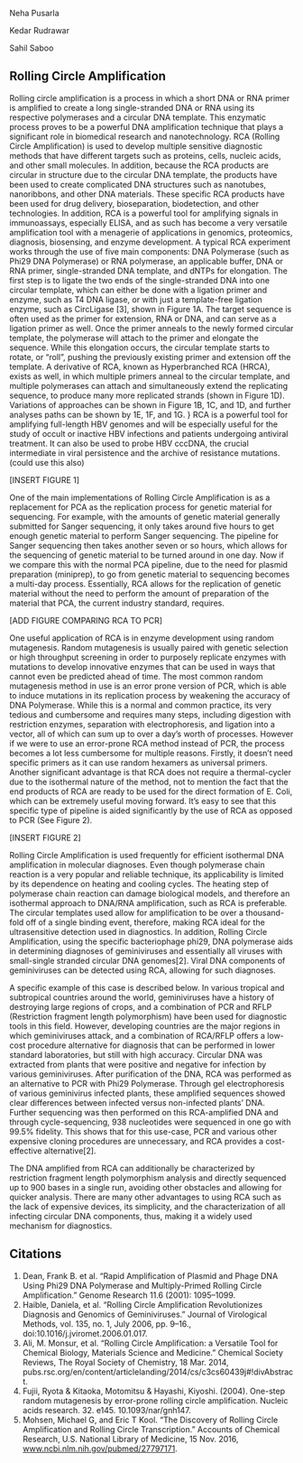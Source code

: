 Neha Pusarla 

Kedar Rudrawar 


Sahil Saboo 


## Rolling Circle Amplification 

Rolling circle amplification is a process in which a short DNA or RNA primer is amplified to create a long single-stranded DNA or RNA using its respective polymerases and a circular DNA template. This enzymatic process proves to be a powerful DNA amplification technique that plays a significant role in biomedical research and nanotechnology. RCA (Rolling Circle Amplification) is used to develop multiple sensitive diagnostic methods that have different targets such as proteins, cells, nucleic acids, and other small molecules. In addition, because the RCA products are circular in structure due to the circular DNA template, the products have been used to create complicated DNA structures such as nanotubes, nanoribbons, and other DNA materials. These specific RCA products have been used for drug delivery, bioseparation, biodetection, and other technologies. In addition, RCA is a powerful tool for amplifying signals in immunoassays, especially ELISA, and as such has become a very versatile amplification tool with a menagerie of applications in genomics, proteomics, diagnosis, biosensing, and enzyme development. 
A typical RCA experiment works through the use of five main components: DNA Polymerase (such as Phi29 DNA Polymerase) or RNA polymerase, an applicable buffer, DNA or RNA primer, single-stranded DNA template, and dNTPs for elongation. The first step is to ligate the two ends of the single-stranded DNA into one circular template, which can either be done with a ligation primer and enzyme, such as T4 DNA ligase, or with just a template-free ligation enzyme, such as CircLigase [3], shown in Figure 1A. The target sequence is often used as the primer for extension, RNA or DNA, and can serve as a ligation primer as well. Once the primer anneals to the newly formed circular template, the polymerase will attach to the primer and elongate the sequence. While this elongation occurs, the circular template starts to rotate, or “roll”, pushing the previously existing primer and extension off the template. A derivative of RCA, known as Hyperbranched RCA (HRCA), exists as well, in which multiple primers anneal to the circular template, and multiple polymerases can attach and simultaneously extend the replicating sequence, to produce many more replicated strands (shown in Figure 1D). Variations of approaches can be shown in Figure 1B, 1C, and 1D, and further analyses paths can be shown by 1E, 1F, and 1G. } 
RCA is a powerful tool for amplifying full-length HBV genomes and will be especially useful for the study of occult or inactive HBV infections and patients undergoing antiviral treatment. It can also be used to probe HBV cccDNA, the crucial intermediate in viral persistence and the archive of resistance mutations. (could use this also) 


[INSERT FIGURE 1]


One of the main implementations of Rolling Circle Amplification is as a replacement for PCA as the replication process for genetic material for sequencing. For example, with the amounts of genetic material generally submitted for Sanger sequencing, it only takes around five hours to get enough genetic material to perform Sanger sequencing. The pipeline for Sanger sequencing then takes another seven or so hours, which allows for the sequencing of genetic material to be turned around in one day. Now if we compare this with the normal PCA pipeline, due to the need for plasmid preparation (miniprep), to go from genetic material to sequencing becomes a multi-day process. Essentially, RCA allows for the replication of genetic material without the need to perform the amount of preparation of the material that PCA, the current industry standard, requires. 

[ADD FIGURE COMPARING RCA TO PCR]

One useful application of RCA is in enzyme development using random mutagenesis. Random mutagenesis is usually paired with genetic selection or high throughput screening in order to purposely replicate enzymes with mutations to develop innovative enzymes that can be used in ways that cannot even be predicted ahead of time. The most common random mutagenesis method in use is an error prone version of PCR, which is able to induce mutations in its replication process by weakening the accuracy of DNA Polymerase. While this is a normal and common practice, its very tedious and cumbersome and requires many steps, including digestion with restriction enzymes, separation with electrophoresis, and ligation into a vector, all of which can sum up to over a day’s worth of processes. However if we were to use an error-prone RCA method instead of PCR, the process becomes a lot less cumbersome for multiple reasons. Firstly, it doesn’t need specific primers as it can use random hexamers as universal primers. Another significant advantage is that RCA does not require a thermal-cycler due to the isothermal nature of the method, not to mention the fact that the end products of RCA are ready to be used for the direct formation of E. Coli, which can be extremely useful moving forward. It’s easy to see that this specific type of pipeline is aided significantly by the use of RCA as opposed to PCR (See Figure 2). 


[INSERT FIGURE 2] 


Rolling Circle Amplification is used frequently for efficient isothermal DNA amplification in molecular diagnoses. Even though polymerase chain reaction is a very popular and reliable technique, its applicability is limited by its dependence on heating and cooling cycles. The heating step of polymerase chain reaction can damage biological models, and therefore an isothermal approach to DNA/RNA amplification, such as RCA is preferable. The circular templates used allow for amplification to be over a thousand-fold off of a single binding event, therefore, making RCA ideal for the ultrasensitive detection used in diagnostics. In addition, Rolling Circle Amplification, using the specific bacteriophage phi29, DNA polymerase aids in determining diagnoses of geminiviruses and essentially all viruses with small-single stranded circular DNA genomes[2]. Viral DNA components of geminiviruses can be detected using RCA, allowing for such diagnoses. 

A specific example of this case is described below. In various tropical and subtropical countries around the world, geminiviruses have a history of destroying large regions of crops, and a combination of PCR and RFLP (Restriction fragment length polymorphism) have been used for diagnostic tools in this field. However, developing countries are the major regions in which geminiviruses attack, and a combination of RCA/RFLP offers a low-cost procedure alternative for diagnosis that can be performed in lower standard laboratories, but still with high accuracy. Circular DNA was extracted from plants that were positive and negative for infection by various geminiviruses. After purification of the DNA, RCA was performed as an alternative to PCR with Phi29 Polymerase. Through gel electrophoresis of various geminivirus infected plants, these amplified sequences showed clear differences between infected versus non-infected plants’ DNA. Further sequencing was then performed on this RCA-amplified DNA and through cycle-sequencing, 938 nucleotides were sequenced in one go with 99.5% fidelity. This shows that for this use-case, PCR and various other expensive cloning procedures are unnecessary, and RCA provides a cost-effective alternative[2].

The DNA amplified from RCA can additionally be characterized by restriction fragment length polymorphism analysis and directly sequenced up to 900 bases in a single run, avoiding other obstacles and allowing for quicker analysis. There are many other advantages to using RCA such as the lack of expensive devices, its simplicity, and the characterization of all infecting circular DNA components, thus, making it a widely used mechanism for diagnostics. 


## Citations 

1. Dean, Frank B. et al. “Rapid Amplification of Plasmid and Phage DNA Using Phi29 DNA Polymerase and Multiply-Primed Rolling Circle Amplification.” Genome Research 11.6 (2001): 1095–1099. 
2. Haible, Daniela, et al. “Rolling Circle Amplification Revolutionizes Diagnosis and Genomics of Geminiviruses.” Journal of Virological Methods, vol. 135, no. 1, July 2006, pp. 9–16., doi:10.1016/j.jviromet.2006.01.017. 
3. Ali, M. Monsur, et al. “Rolling Circle Amplification: a Versatile Tool for Chemical Biology, Materials Science and Medicine.” Chemical Society Reviews, The Royal Society of Chemistry, 18 Mar. 2014, pubs.rsc.org/en/content/articlelanding/2014/cs/c3cs60439j#!divAbstract. 
4. Fujii, Ryota & Kitaoka, Motomitsu & Hayashi, Kiyoshi. (2004). One-step random mutagenesis by error-prone rolling circle amplification. Nucleic acids research. 32. e145. 10.1093/nar/gnh147. 
5. Mohsen, Michael G, and Eric T Kool. “The Discovery of Rolling Circle Amplification and Rolling Circle Transcription.” Accounts of Chemical Research, U.S. National Library of Medicine, 15 Nov. 2016, www.ncbi.nlm.nih.gov/pubmed/27797171.





